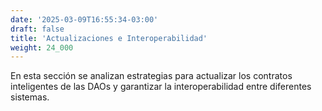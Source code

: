 ```yaml
---
date: '2025-03-09T16:55:34-03:00'
draft: false
title: 'Actualizaciones e Interoperabilidad'
weight: 24_000
---
```


En esta sección se analizan estrategias para actualizar los contratos inteligentes de las DAOs y garantizar la interoperabilidad entre diferentes sistemas.
